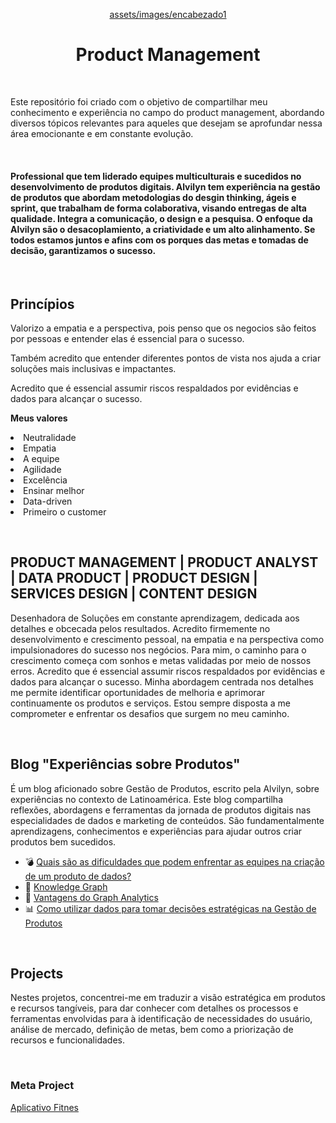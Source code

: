 <p align="center">
  <a href="https://github.com/Alvilyn/product-management">
    assets/images/encabezado1
  </a>
  <h1 align="center">Product Management</h1>
</p>
<br>
<p alig="center">Este repositório foi criado com o objetivo de compartilhar meu conhecimento e experiência no campo do product management, abordando diversos tópicos relevantes para aqueles que desejam se aprofundar nessa área emocionante e em constante evolução.</p>

<br>

<h4>Professional que tem liderado equipes multiculturais e sucedidos no desenvolvimento de produtos digitais. Alvilyn tem experiência na gestão de produtos que abordam metodologias do desgin thinking, ágeis e sprint, que trabalham de forma colaborativa, visando entregas de alta qualidade. Integra a comunicação, o design e a pesquisa. O enfoque da Alvilyn são o desacoplamiento, a criatividade e um alto alinhamento. Se todos estamos juntos e afins com os porques das metas e tomadas de decisão, garantizamos o sucesso.</h3>

<br>

<h2>Princípios</h2>
<p>Valorizo a empatia e a perspectiva, pois penso que os negocios são feitos por pessoas e entender elas é essencial para o sucesso.</p>

<p>Também acredito que entender diferentes pontos de vista nos ajuda a criar soluções mais inclusivas e impactantes.</p>

<p>Acredito que é essencial assumir riscos respaldados por evidências e dados para alcançar o sucesso.</p>

<p><b>Meus valores</b></p>
    <li>Neutralidade</li>
    <li>Empatia</li>
    <li>A equipe</li>
    <li>Agilidade</li>
    <li>Excelência</li>
    <li>Ensinar melhor</li>
    <li>Data-driven</li>
    <li>Primeiro o customer</li>
</p>

<br>

<h2>PRODUCT MANAGEMENT | PRODUCT ANALYST | DATA PRODUCT | PRODUCT DESIGN | SERVICES DESIGN | CONTENT DESIGN</h2>
<p>Desenhadora de Soluções em constante aprendizagem, dedicada aos detalhes e obcecada pelos resultados. Acredito firmemente no desenvolvimento e crescimento pessoal, na empatia e na perspectiva como impulsionadores do sucesso nos negócios. Para mim, o caminho para o crescimento começa com sonhos e metas validadas por meio de nossos erros. Acredito que é essencial assumir riscos respaldados por evidências e dados para alcançar o sucesso. Minha abordagem centrada nos detalhes me permite identificar oportunidades de melhoria e aprimorar continuamente os produtos e serviços. Estou sempre disposta a me comprometer e enfrentar os desafios que surgem no meu caminho.</p>

<br>

<h2>Blog "Experiências sobre Produtos"</h2>
<p>É um blog aficionado sobre Gestão de Produtos, escrito pela Alvilyn, sobre experiências no contexto de Latinoamérica. Este blog compartilha reflexões, abordagens e ferramentas da jornada de produtos digitais nas especialidades de dados e marketing de conteúdos. São fundamentalmente aprendizagens, conhecimentos e experiências para ajudar outros criar produtos bem sucedidos.</p>

* 💣 [Quais são as dificuldades que podem enfrentar as equipes na criação de um produto de dados?](https://www.linkedin.com/pulse/quais-s%2525C3%2525A3o-dificuldades-que-podem-enfrentar-equipes-na-bravo-lowe%3FtrackingId=C0pFeoZ8Jt2lcTre9sM7rQ%253D%253D/?trackingId=C0pFeoZ8Jt2lcTre9sM7rQ%3D%3D)
* 🔡 [Knowledge Graph](https://www.linkedin.com/posts/alvilynbravo_knowledge-graph-activity-7022003931513786368-nuGE/?utm_source=share&utm_medium=member_desktop)
* 🦾 [Vantagens do Graph Analytics](https://www.linkedin.com/posts/alvilynbravo_graphanalytics-dataanalytics-predictiveanalytics-activity-7018729161884090369-dp67?utm_source=share&utm_medium=member_desktop)
* 📊 [Como utilizar dados para tomar decisões estratégicas na Gestão de Produtos](https://www.linkedin.com/posts/alvilynbravo_dados-para-tomada-de-decis%C3%B5es-em-gest%C3%A3o-de-activity-7082345783273955328-fhyX?utm_source=share&utm_medium=member_desktop)

<br>

<h2>Projects</h2>
<p>Nestes projetos, concentrei-me em traduzir a visão estratégica em produtos e recursos tangíveis, para dar conhecer com detalhes os processos e ferramentas envolvidas para à identificação de necessidades do usuário, análise de mercado, definição de metas, bem como a priorização de recursos e funcionalidades.</p>

<br>

<h3>Meta Project</h3>

[Aplicativo Fitnes](https://github.com/Alvilyn/product-management/blob/main/Meta%20Project/Aplicativo%20fitnes.md)



